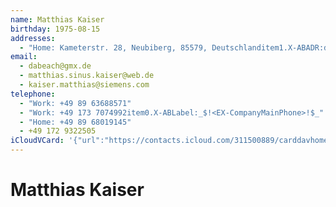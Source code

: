 ```yaml
---
name: Matthias Kaiser
birthday: 1975-08-15
addresses:
  - "Home: Kameterstr. 28, Neubiberg, 85579, Deutschlanditem1.X-ABADR:de"
email:
  - dabeach@gmx.de
  - matthias.sinus.kaiser@web.de
  - kaiser.matthias@siemens.com
telephone:
  - "Work: +49 89 63688571"
  - "Work: +49 173 7074992item0.X-ABLabel:_$!<EX-CompanyMainPhone>!$_"
  - "Home: +49 89 68019145"
  - +49 172 9322505
iCloudVCard: '{"url":"https://contacts.icloud.com/311500889/carddavhome/card/NDQ0Ny0wN0UxMDYxNC0wMjYyLTEzMzYtRkYwNi0wMDc2Ng==.vcf","etag":"\"kmfhcpry\"","data":"BEGIN:VCARD\r\nVERSION:3.0\r\nFN:\r\nN:Kaiser;Matthias;;;\r\nUID:4447-07E10614-0262-1336-FF06-00766\r\nBDAY;VALUE=date:1975-08-15\r\nADR;TYPE=HOME:;;Kameterstr. 28;Neubiberg;;85579;Deutschlanditem1.X-ABADR:de\r\n ;\r\nitem0.X-ABLABEL:_$!<EX-CompanyMainPhone>!$_\r\nPRODID:-//Apple Inc.//Apple WebDAV Outlook Store 4.8.26//ENX-APPLE-OL-MAPPI\r\n NG-INFO:1\r\nREV:2025-04-03T22:13:37Z\r\nORG:;\r\nEMAIL:dabeach@gmx.de\r\nEMAIL:matthias.sinus.kaiser@web.de\r\nEMAIL:kaiser.matthias@siemens.com\r\nTEL;TYPE=WORK:+49 89 63688571\r\nTEL;TYPE=WORK:+49 173 7074992item0.X-ABLabel:_$!<EX-CompanyMainPhone>!$_\r\nTEL;TYPE=HOME:+49 89 68019145\r\nTEL;TYPE=CELL:+49 172 9322505\r\nitem1.X-ABADR:de\r\nEND:VCARD"}'
---
```

# Matthias Kaiser